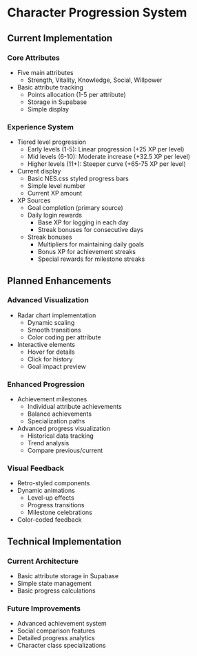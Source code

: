 # Character Progression System

## Current Implementation

### Core Attributes
- Five main attributes
  - Strength, Vitality, Knowledge, Social, Willpower
- Basic attribute tracking
  - Points allocation (1-5 per attribute)
  - Storage in Supabase
  - Simple display

### Experience System
- Tiered level progression
  - Early levels (1-5): Linear progression (+25 XP per level)
  - Mid levels (6-10): Moderate increase (+32.5 XP per level)
  - Higher levels (11+): Steeper curve (+65-75 XP per level)
- Current display
  - Basic NES.css styled progress bars
  - Simple level number
  - Current XP amount
- XP Sources
  - Goal completion (primary source)
  - Daily login rewards
    - Base XP for logging in each day
    - Streak bonuses for consecutive days
  - Streak bonuses
    - Multipliers for maintaining daily goals
    - Bonus XP for achievement streaks
    - Special rewards for milestone streaks

## Planned Enhancements

### Advanced Visualization
- Radar chart implementation
  - Dynamic scaling
  - Smooth transitions
  - Color coding per attribute
- Interactive elements
  - Hover for details
  - Click for history
  - Goal impact preview

### Enhanced Progression
- Achievement milestones
  - Individual attribute achievements
  - Balance achievements
  - Specialization paths
- Advanced progress visualization
  - Historical data tracking
  - Trend analysis
  - Compare previous/current

### Visual Feedback
- Retro-styled components
- Dynamic animations
  - Level-up effects
  - Progress transitions
  - Milestone celebrations
- Color-coded feedback

## Technical Implementation

### Current Architecture
- Basic attribute storage in Supabase
- Simple state management
- Basic progress calculations

### Future Improvements
- Advanced achievement system
- Social comparison features
- Detailed progress analytics
- Character class specializations
